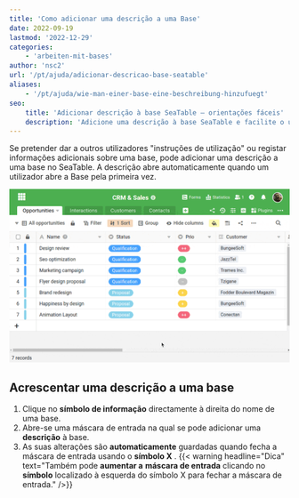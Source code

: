 ```yaml
---
title: 'Como adicionar uma descrição a uma Base'
date: 2022-09-19
lastmod: '2022-12-29'
categories:
    - 'arbeiten-mit-bases'
author: 'nsc2'
url: '/pt/ajuda/adicionar-descricao-base-seatable'
aliases:
    - '/pt/ajuda/wie-man-einer-base-eine-beschreibung-hinzufuegt'
seo:
    title: 'Adicionar descrição à base SeaTable – orientações fáceis'
    description: 'Adicione uma descrição à base SeaTable e facilite o uso por outras pessoas. Insira dicas e informações que aparecem ao abrir pela primeira vez.'
---
```


Se pretender dar a outros utilizadores "instruções de utilização" ou registar informações adicionais sobre uma base, pode adicionar uma descrição a uma base no SeaTable. A descrição abre automaticamente quando um utilizador abre a Base pela primeira vez.

![como adicionar uma descrição base](images/add-base-description.gif)

## Acrescentar uma descrição a uma base

1. Clique no **símbolo de informação** directamente à direita do nome de uma base.
2. Abre-se uma máscara de entrada na qual se pode adicionar uma **descrição** à base.
3. As suas alterações são **automaticamente** guardadas quando fecha a máscara de entrada usando o **símbolo X** .
   {{< warning  headline="Dica"  text="Também pode **aumentar a** **máscara de entrada** clicando no **símbolo** localizado à esquerda do símbolo X para fechar a máscara de entrada." />}}
